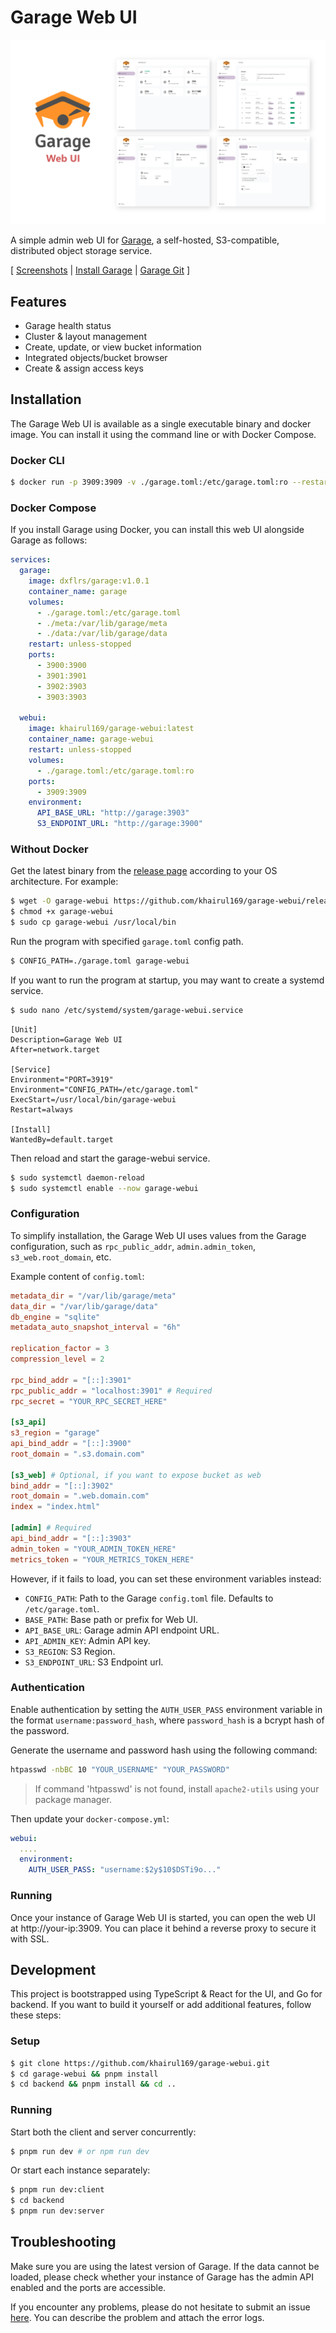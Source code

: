 # Garage Web UI

[![image](misc/img/garage-webui.png)](misc/img/garage-webui.png)

A simple admin web UI for [Garage](https://garagehq.deuxfleurs.fr/), a self-hosted, S3-compatible, distributed object storage service.

[ [Screenshots](misc/SCREENSHOTS.md) | [Install Garage](https://garagehq.deuxfleurs.fr/documentation/quick-start/) | [Garage Git](https://git.deuxfleurs.fr/Deuxfleurs/garage) ]

## Features

- Garage health status
- Cluster & layout management
- Create, update, or view bucket information
- Integrated objects/bucket browser
- Create & assign access keys

## Installation

The Garage Web UI is available as a single executable binary and docker image. You can install it using the command line or with Docker Compose.

### Docker CLI

```sh
$ docker run -p 3909:3909 -v ./garage.toml:/etc/garage.toml:ro --restart unless-stopped --name garage-webui khairul169/garage-webui:latest
```

### Docker Compose

If you install Garage using Docker, you can install this web UI alongside Garage as follows:

```yml
services:
  garage:
    image: dxflrs/garage:v1.0.1
    container_name: garage
    volumes:
      - ./garage.toml:/etc/garage.toml
      - ./meta:/var/lib/garage/meta
      - ./data:/var/lib/garage/data
    restart: unless-stopped
    ports:
      - 3900:3900
      - 3901:3901
      - 3902:3903
      - 3903:3903

  webui:
    image: khairul169/garage-webui:latest
    container_name: garage-webui
    restart: unless-stopped
    volumes:
      - ./garage.toml:/etc/garage.toml:ro
    ports:
      - 3909:3909
    environment:
      API_BASE_URL: "http://garage:3903"
      S3_ENDPOINT_URL: "http://garage:3900"
```

### Without Docker

Get the latest binary from the [release page](https://github.com/khairul169/garage-webui/releases/latest) according to your OS architecture. For example:

```sh
$ wget -O garage-webui https://github.com/khairul169/garage-webui/releases/download/1.0.7/garage-webui-v1.0.7-linux-amd64
$ chmod +x garage-webui
$ sudo cp garage-webui /usr/local/bin
```

Run the program with specified `garage.toml` config path.

```sh
$ CONFIG_PATH=./garage.toml garage-webui
```

If you want to run the program at startup, you may want to create a systemd service.

```sh
$ sudo nano /etc/systemd/system/garage-webui.service
```

```
[Unit]
Description=Garage Web UI
After=network.target

[Service]
Environment="PORT=3919"
Environment="CONFIG_PATH=/etc/garage.toml"
ExecStart=/usr/local/bin/garage-webui
Restart=always

[Install]
WantedBy=default.target
```

Then reload and start the garage-webui service.

```sh
$ sudo systemctl daemon-reload
$ sudo systemctl enable --now garage-webui
```

### Configuration

To simplify installation, the Garage Web UI uses values from the Garage configuration, such as `rpc_public_addr`, `admin.admin_token`, `s3_web.root_domain`, etc.

Example content of `config.toml`:

```toml
metadata_dir = "/var/lib/garage/meta"
data_dir = "/var/lib/garage/data"
db_engine = "sqlite"
metadata_auto_snapshot_interval = "6h"

replication_factor = 3
compression_level = 2

rpc_bind_addr = "[::]:3901"
rpc_public_addr = "localhost:3901" # Required
rpc_secret = "YOUR_RPC_SECRET_HERE"

[s3_api]
s3_region = "garage"
api_bind_addr = "[::]:3900"
root_domain = ".s3.domain.com"

[s3_web] # Optional, if you want to expose bucket as web
bind_addr = "[::]:3902"
root_domain = ".web.domain.com"
index = "index.html"

[admin] # Required
api_bind_addr = "[::]:3903"
admin_token = "YOUR_ADMIN_TOKEN_HERE"
metrics_token = "YOUR_METRICS_TOKEN_HERE"
```

However, if it fails to load, you can set these environment variables instead:

- `CONFIG_PATH`: Path to the Garage `config.toml` file. Defaults to `/etc/garage.toml`.
- `BASE_PATH`: Base path or prefix for Web UI.
- `API_BASE_URL`: Garage admin API endpoint URL.
- `API_ADMIN_KEY`: Admin API key.
- `S3_REGION`: S3 Region.
- `S3_ENDPOINT_URL`: S3 Endpoint url.

### Authentication

Enable authentication by setting the `AUTH_USER_PASS` environment variable in the format `username:password_hash`, where `password_hash` is a bcrypt hash of the password.

Generate the username and password hash using the following command:

```bash
htpasswd -nbBC 10 "YOUR_USERNAME" "YOUR_PASSWORD"
```

> If command 'htpasswd' is not found, install `apache2-utils` using your package manager.

Then update your `docker-compose.yml`:

```yml
webui:
  ....
  environment:
    AUTH_USER_PASS: "username:$2y$10$DSTi9o..."
```

### Running

Once your instance of Garage Web UI is started, you can open the web UI at http://your-ip:3909. You can place it behind a reverse proxy to secure it with SSL.

## Development

This project is bootstrapped using TypeScript & React for the UI, and Go for backend. If you want to build it yourself or add additional features, follow these steps:

### Setup

```sh
$ git clone https://github.com/khairul169/garage-webui.git
$ cd garage-webui && pnpm install
$ cd backend && pnpm install && cd ..
```

### Running

Start both the client and server concurrently:

```sh
$ pnpm run dev # or npm run dev
```

Or start each instance separately:

```sh
$ pnpm run dev:client
$ cd backend
$ pnpm run dev:server
```

## Troubleshooting

Make sure you are using the latest version of Garage. If the data cannot be loaded, please check whether your instance of Garage has the admin API enabled and the ports are accessible.

If you encounter any problems, please do not hesitate to submit an issue [here](https://github.com/khairul169/garage-webui/issues). You can describe the problem and attach the error logs.
